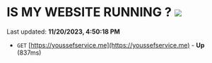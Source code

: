 # IS MY WEBSITE RUNNING ? [![](https://img.shields.io/static/v1?label=Sponsor&message=%E2%9D%A4&logo=GitHub&color=%23fe8e86)](https://github.com/sponsors/<username>)

Last updated: **11/20/2023, 4:50:18 PM**

- `GET` [https://youssefservice.me](https://youssefservice.me) - **Up** (837ms)
